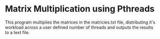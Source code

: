 # Matrix Multiplication using Pthreads

This program multiplies the matrices in the matricies.txt file, distributing it's workload across a user defined number of threads and outputs the results to a text file.
